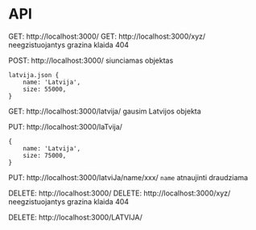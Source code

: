# API

GET: http://localhost:3000/
GET: http://localhost:3000/xyz/
neegzistuojantys grazina klaida 404

POST: http://localhost:3000/
siunciamas objektas

```
latvija.json {
    name: 'Latvija',
    size: 55000,
}
```

GET: http://localhost:3000/latvija/
gausim Latvijos objekta

PUT: http://localhost:3000/laTvija/

```
{
    name: 'Latvija',
    size: 75000,
}
```

PUT: http://localhost:3000/latviJa/name/xxx/
`name` atnaujinti draudziama

DELETE: http://localhost:3000/
DELETE: http://localhost:3000/xyz/
neegzistuojantys grazina klaida 404

DELETE: http://localhost:3000/LATVIJA/

